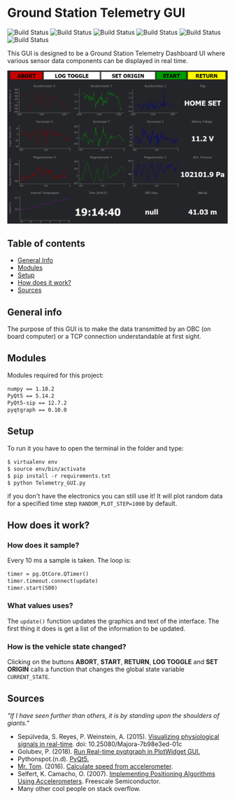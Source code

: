 # Ground Station Telemetry GUI

![Build Status](https://img.shields.io/github/last-commit/RaymondBello/Telemetry-UI) ![Build Status](https://img.shields.io/github/issues-raw/RaymondBello/Telemetry-UI) ![Build Status](https://img.shields.io/github/contributors/RaymondBello/Telemetry-UI?color) 
![Build Status](https://img.shields.io/github/languages/top/RaymondBello/Telemetry-UI) ![Build Status](https://img.shields.io/github/languages/count/RaymondBello/Telemetry-UI) 
![Build Status](https://img.shields.io/github/repo-size/RaymondBello/Telemetry-UI?color=red) 

This GUI is designed to be a Ground Station Telemetry Dashboard UI where various sensor data components can be displayed in real time.

![Telemetry](./images/Telemetry_Demo1.gif)

## Table of contents
* [General Info](#general-info)
* [Modules](#modules)
* [Setup](#setup)
* [How does it work?](#how-does-it-work)
* [Sources](#sources)


## General info
The purpose of this GUI is to make the data transmitted by an OBC (on board computer) or a TCP connection understandable at first sight.

## Modules
Modules required for this project:

```
numpy == 1.18.2
PyQt5 == 5.14.2
PyQt5-sip == 12.7.2
pyqtgraph == 0.10.0
```


## Setup
To run it you have to open the terminal in the folder and type:
```
$ virtualenv env
$ source env/bin/activate
$ pip install -r requirements.txt
$ python Telemetry_GUI.py
```
if you don't have the electronics you can still use it! It will plot random data for a specified time step `RANDOM_PLOT_STEP=1000` by default. 

## How does it work?
### How does it sample?
Every 10 ms a sample is taken.
The loop is:
```
timer = pg.QtCore.QTimer()
timer.timeout.connect(update)
timer.start(500)
```

### What values uses?
The `update()` function updates the graphics and text of the interface. The first thing it does is get a list of the information to be updated.


### How is the vehicle state changed?
Clicking on the buttons **ABORT**, **START**, **RETURN**, **LOG TOGGLE** and **SET ORIGIN** calls a function that changes the global state variable `CURRENT_STATE`. 

## Sources

*"If I have seen further than others, it is by standing upon the shoulders of giants."*

* Sepúlveda, S. Reyes, P. Weinstein, A. (2015). [Visualizing physiological signals in real-time](https://bit.ly/2XIRzyw). doi: 10.25080/Majora-7b98e3ed-01c
* Golubev, P. (2018). [Run Real-time pyqtgraph in PlotWidget GUI.](https://bit.ly/2VeXSIv)
* Pythonspot.(n.d). [PyQt5.](https://pythonspot.com/pyqt5/)
* [Mr. Tom](https://bit.ly/3amndEZ). (2016). [Calculate speed from accelerometer](https://bit.ly/3acX3nP).
* Selfert, K. Camacho, O. (2007). [Implementing Positioning Algorithms Using Accelerometers](https://bit.ly/2REEH8X). Freescale Semiconductor.
* Many other cool people on stack overflow.
